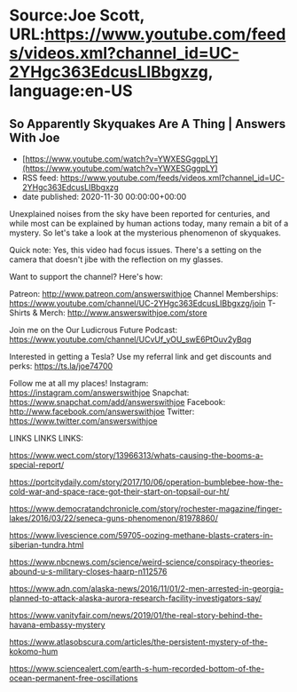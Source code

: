 # Source:Joe Scott, URL:https://www.youtube.com/feeds/videos.xml?channel_id=UC-2YHgc363EdcusLIBbgxzg, language:en-US

## So Apparently Skyquakes Are A Thing | Answers With Joe
 - [https://www.youtube.com/watch?v=YWXESGggpLY](https://www.youtube.com/watch?v=YWXESGggpLY)
 - RSS feed: https://www.youtube.com/feeds/videos.xml?channel_id=UC-2YHgc363EdcusLIBbgxzg
 - date published: 2020-11-30 00:00:00+00:00

Unexplained noises from the sky have been reported for centuries, and while most can be explained by human actions today, many remain a bit of a mystery. So let's take a look at the mysterious phenomenon of skyquakes.

Quick note: Yes, this video had focus issues. There's a setting on the camera that doesn't jibe with the reflection on my glasses.

Want to support the channel? Here's how:

Patreon: http://www.patreon.com/answerswithjoe
Channel Memberships: https://www.youtube.com/channel/UC-2YHgc363EdcusLIBbgxzg/join
T-Shirts & Merch: http://www.answerswithjoe.com/store

Join me on the Our Ludicrous Future Podcast:
https://www.youtube.com/channel/UCvUf_yOU_swE6PtOuv2yBqg

Interested in getting a Tesla? Use my referral link and get discounts and perks:
https://ts.la/joe74700

Follow me at all my places!
Instagram: https://instagram.com/answerswithjoe
Snapchat: https://www.snapchat.com/add/answerswithjoe
Facebook: http://www.facebook.com/answerswithjoe
Twitter: https://www.twitter.com/answerswithjoe

LINKS LINKS LINKS:

https://www.wect.com/story/13966313/whats-causing-the-booms-a-special-report/

https://portcitydaily.com/story/2017/10/06/operation-bumblebee-how-the-cold-war-and-space-race-got-their-start-on-topsail-our-ht/

https://www.democratandchronicle.com/story/rochester-magazine/finger-lakes/2016/03/22/seneca-guns-phenomenon/81978860/

https://www.livescience.com/59705-oozing-methane-blasts-craters-in-siberian-tundra.html

https://www.nbcnews.com/science/weird-science/conspiracy-theories-abound-u-s-military-closes-haarp-n112576

https://www.adn.com/alaska-news/2016/11/01/2-men-arrested-in-georgia-planned-to-attack-alaska-aurora-research-facility-investigators-say/

https://www.vanityfair.com/news/2019/01/the-real-story-behind-the-havana-embassy-mystery

https://www.atlasobscura.com/articles/the-persistent-mystery-of-the-kokomo-hum

https://www.sciencealert.com/earth-s-hum-recorded-bottom-of-the-ocean-permanent-free-oscillations

